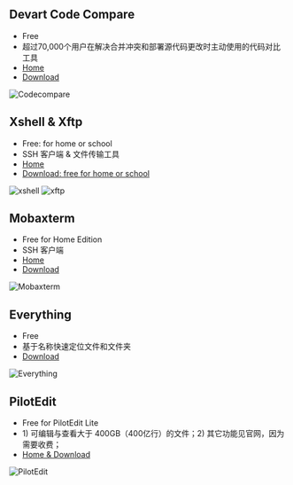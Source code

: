 ## Devart Code Compare

- Free
- 超过70,000个用户在解决合并冲突和部署源代码更改时主动使用的代码对比工具
- [Home](https://www.devart.com/codecompare/)
- [Download](https://www.devart.com/codecompare/download.html#anchorDowload)

![Codecompare](https://www.devart.com/codecompare/images/text-comparison-and-merging.png)

## Xshell & Xftp

- Free: for home or school
- SSH 客户端 & 文件传输工具
- [Home](https://www.netsarang.com/zh/)
- [Download: free for home or school](https://www.netsarang.com/zh/free-for-home-school/)

![xshell](https://www.netsarang.com/wp-content/uploads/slider10/index-xshell.png)
![xftp](https://www.netsarang.com/wp-content/uploads/slider13/index-xftp.png)

## Mobaxterm

- Free for Home Edition
- SSH 客户端
- [Home](https://mobaxterm.mobatek.net/)
- [Download](https://mobaxterm.mobatek.net/download-home-edition.html)

![Mobaxterm](https://mobaxterm.mobatek.net/img/slider/Sftp-browser.png)



## Everything

- Free
- 基于名称快速定位文件和文件夹
- [Download](https://www.voidtools.com/zh-cn/)

![Everything](https://www.voidtools.com/zh-cn/support/everything/Everything.Search.Window.png)

## PilotEdit

- Free for PilotEdit Lite
- 1\) 可编辑与查看大于 400GB（400亿行）的文件；2\) 其它功能见官网，因为需要收费；
- [Home & Download](http://www.pilotedit.com/index.html)

![PilotEdit](http://www.pilotedit.com/images/OpenInQuickMode.PNG)
